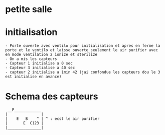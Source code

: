 # petite salle

# initialisation
    - Porte ouverte avec ventilo pour initialisation et apres en ferme la porte et le ventilo et laisse ouverte seulement le air purifier avec en mode ventilation 2 ionize et sterilize
    - On a mis les capteurs 
    - Capteur 1 initialise a 0 sec
    - Capteur 3 initialise a 40 sec
    - capteur 2 initialise a 1min 42 (jai confondue les capteurs dou le 3 est initialise en avance)

# Schema des capteurs

	 __P____________
	|			    |
	|	 E	 B	  ^ | ^ : ecst le air purifier
	|	    E  C123 |
	|_______________|